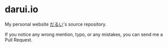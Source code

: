 
# darui.io

My personal website [だるい](#)'s source repository.

If you notice any wrong mention, typo, or any mistakes, you can send me a Pull Request.

